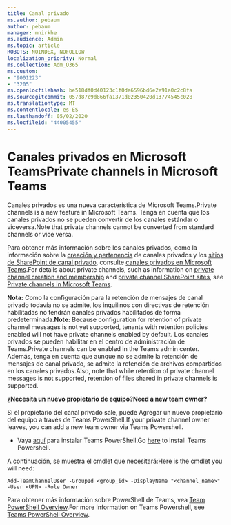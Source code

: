 ```yaml
---
title: Canal privado
ms.author: pebaum
author: pebaum
manager: mnirkhe
ms.audience: Admin
ms.topic: article
ROBOTS: NOINDEX, NOFOLLOW
localization_priority: Normal
ms.collection: Adm_O365
ms.custom:
- "9001223"
- "3205"
ms.openlocfilehash: be518df0d40123c1f0da6596bd6e2e91a0c2c8fa
ms.sourcegitcommit: 057d87c9d866fa1371d02350420d13774545c028
ms.translationtype: MT
ms.contentlocale: es-ES
ms.lasthandoff: 05/02/2020
ms.locfileid: "44005455"
---
```

# <a name="private-channels-in-microsoft-teams"></a><span data-ttu-id="fbb2b-102">Canales privados en Microsoft Teams</span><span class="sxs-lookup"><span data-stu-id="fbb2b-102">Private channels in Microsoft Teams</span></span>

<span data-ttu-id="fbb2b-103">Canales privados es una nueva característica de Microsoft Teams.</span><span class="sxs-lookup"><span data-stu-id="fbb2b-103">Private channels is a new feature in Microsoft Teams.</span></span> <span data-ttu-id="fbb2b-104">Tenga en cuenta que los canales privados no se pueden convertir de los canales estándar o viceversa.</span><span class="sxs-lookup"><span data-stu-id="fbb2b-104">Note that private channels cannot be converted from standard channels or vice versa.</span></span>

<span data-ttu-id="fbb2b-105">Para obtener más información sobre los canales privados, como la información sobre la [creación y pertenencia](https://docs.microsoft.com/MicrosoftTeams/private-channels#private-channel-creation-and-membership) de canales privados y los [sitios de SharePoint de canal privado](https://docs.microsoft.com/MicrosoftTeams/private-channels#private-channel-sharepoint-sites), consulte [canales privados en Microsoft Teams](https://docs.microsoft.com/MicrosoftTeams/private-channels).</span><span class="sxs-lookup"><span data-stu-id="fbb2b-105">For details about private channels, such as information on [private channel creation and membership](https://docs.microsoft.com/MicrosoftTeams/private-channels#private-channel-creation-and-membership) and [private channel SharePoint sites](https://docs.microsoft.com/MicrosoftTeams/private-channels#private-channel-sharepoint-sites), see [Private channels in Microsoft Teams](https://docs.microsoft.com/MicrosoftTeams/private-channels).</span></span> 

<span data-ttu-id="fbb2b-106">**Nota:** Como la configuración para la retención de mensajes de canal privado todavía no se admite, los inquilinos con directivas de retención habilitadas no tendrán canales privados habilitados de forma predeterminada.</span><span class="sxs-lookup"><span data-stu-id="fbb2b-106">**Note:** Because configuration for retention of private channel messages is not yet supported, tenants with retention policies enabled will not have private channels enabled by default.</span></span> <span data-ttu-id="fbb2b-107">Los canales privados se pueden habilitar en el centro de administración de Teams.</span><span class="sxs-lookup"><span data-stu-id="fbb2b-107">Private channels can be enabled in the Teams admin center.</span></span> <span data-ttu-id="fbb2b-108">Además, tenga en cuenta que aunque no se admite la retención de mensajes de canal privado, se admite la retención de archivos compartidos en los canales privados.</span><span class="sxs-lookup"><span data-stu-id="fbb2b-108">Also, note that while retention of private channel messages is not supported, retention of files shared in private channels is supported.</span></span>

<span data-ttu-id="fbb2b-109">**¿Necesita un nuevo propietario de equipo?**</span><span class="sxs-lookup"><span data-stu-id="fbb2b-109">**Need a new team owner?**</span></span>

<span data-ttu-id="fbb2b-110">Si el propietario del canal privado sale, puede Agregar un nuevo propietario del equipo a través de Teams PowerShell.</span><span class="sxs-lookup"><span data-stu-id="fbb2b-110">If your private channel owner leaves, you can add a new team owner via Teams Powershell.</span></span>


- <span data-ttu-id="fbb2b-111">Vaya [aquí](https://www.powershellgallery.com/packages/MicrosoftTeams/1.0.6) para instalar Teams PowerShell.</span><span class="sxs-lookup"><span data-stu-id="fbb2b-111">Go [here](https://www.powershellgallery.com/packages/MicrosoftTeams/1.0.6) to install Teams Powershell.</span></span>

<span data-ttu-id="fbb2b-112">A continuación, se muestra el cmdlet que necesitará:</span><span class="sxs-lookup"><span data-stu-id="fbb2b-112">Here is the cmdlet you will need:</span></span>

`
    Add-TeamChannelUser -GroupId <group_id> -DisplayName "<channel_name>" -User <UPN> -Role Owner
`

<span data-ttu-id="fbb2b-113">Para obtener más información sobre PowerShell de Teams, vea [Team PowerShell Overview](https://docs.microsoft.com/microsoftteams/teams-powershell-overview).</span><span class="sxs-lookup"><span data-stu-id="fbb2b-113">For more information on Teams Powershell, see [Teams PowerShell Overview](https://docs.microsoft.com/microsoftteams/teams-powershell-overview).</span></span>

